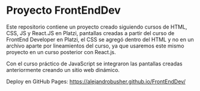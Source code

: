 # Proyecto FrontEndDev
Este repositorio contiene un proyecto creado siguiendo cursos de HTML, CSS, JS y React.JS en Platzi, pantallas creadas a partir del curso de FrontEnd Developer en Platzi, el CSS se  agregó dentro del HTML y no en un archivo aparte por lineamientos del curso, ya que usaremos este mismo proyecto en un curso posterior con React.js.

Con el curso práctico de JavaScript se integraron las pantallas creadas anteriormente creando un sitio web dinámico.

Deploy en GitHub Pages: https://alejandrobusher.github.io/FrontEndDev/
